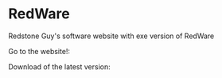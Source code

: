 # RedWare


Redstone Guy's software website with exe version of RedWare

Go to the website!:

Download of the latest version:
